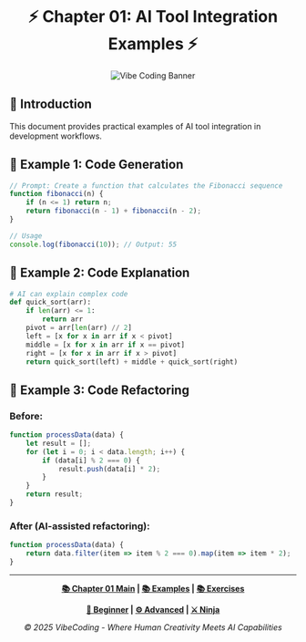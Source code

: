 <div align="center">

# ⚡ Chapter 01: AI Tool Integration Examples ⚡

</div>

<div align="center">

![Vibe Coding Banner](../../resources/chapter1_banner.png)

</div>

## 🔷 Introduction

This document provides practical examples of AI tool integration in development workflows.

## 🔷 Example 1: Code Generation

```javascript
// Prompt: Create a function that calculates the Fibonacci sequence
function fibonacci(n) {
    if (n <= 1) return n;
    return fibonacci(n - 1) + fibonacci(n - 2);
}

// Usage
console.log(fibonacci(10)); // Output: 55
```

## 🔷 Example 2: Code Explanation

```python
# AI can explain complex code
def quick_sort(arr):
    if len(arr) <= 1:
        return arr
    pivot = arr[len(arr) // 2]
    left = [x for x in arr if x < pivot]
    middle = [x for x in arr if x == pivot]
    right = [x for x in arr if x > pivot]
    return quick_sort(left) + middle + quick_sort(right)
```

## 🔷 Example 3: Code Refactoring

### Before:
```javascript
function processData(data) {
    let result = [];
    for (let i = 0; i < data.length; i++) {
        if (data[i] % 2 === 0) {
            result.push(data[i] * 2);
        }
    }
    return result;
}
```

### After (AI-assisted refactoring):
```javascript
function processData(data) {
    return data.filter(item => item % 2 === 0).map(item => item * 2);
}
```

---

<div align="center">

**[📚 Chapter 01 Main](../Chapter_01_Main.md) | [📚 Examples](../examples/) | [📚 Exercises](../exercises/)**

</div>

<div align="center">

**[🔰 Beginner](../Chapter_01_Beginner.md) | [⚙️ Advanced](../Chapter_01_Advanced.md) | [⚔️ Ninja](../Chapter_01_Ninja.md)**

</div>

<div align="center">

*© 2025 VibeCoding - Where Human Creativity Meets AI Capabilities*

</div>

